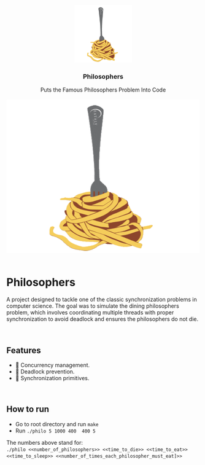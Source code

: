 <div align="center">
<a href="https://github.com/hadi14250">
    <img src="github_gifs/spagheti.gif" alt="spaghetti gif" width="150" height="150">
  </a>
  <h3 align="center">Philosophers</h3>
  Puts the Famous Philosophers Problem Into Code
  <br>
  <br>
</div>

<div align="center">
<a href="https://github.com/hadi14250">
    <img src="github_gifs/spagheti.gif" alt="philo gif"  width="600" height="400">
  </a>


</div>

<br>

# Philosophers

A project designed to tackle one of the classic synchronization problems in computer science. The goal was to simulate the dining philosophers problem, which involves coordinating multiple threads with proper synchronization to avoid deadlock and ensures the philosophers do not die.

<br>

## Features

  - 🔄 Concurrency management.
  - 🚦 Deadlock prevention.
  - 🧩 Synchronization primitives.

<br>

## How to run

- Go to root directory and run `make`
- Run `./philo 5 1000 400  400 5`

The numbers above stand for: <br> `./philo <<number_of_philosophers>> <<time_to_die>> <<time_to_eat>> <<time_to_sleep>> <<number_of_times_each_philosopher_must_eat]>>`

<br>

